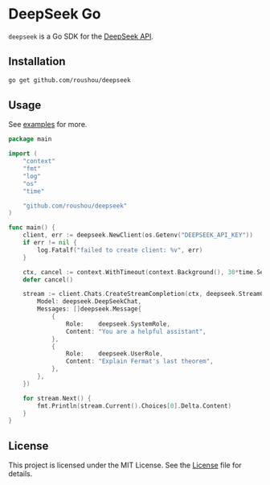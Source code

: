 # DeepSeek Go

`deepseek` is a Go SDK for the [DeepSeek API](https://api-docs.deepseek.com/).

## Installation

```bash
go get github.com/roushou/deepseek
```

## Usage

See [examples](./examples) for more.

```go
package main

import (
	"context"
	"fmt"
	"log"
	"os"
	"time"

	"github.com/roushou/deepseek"
)

func main() {
	client, err := deepseek.NewClient(os.Getenv("DEEPSEEK_API_KEY"))
	if err != nil {
		log.Fatalf("failed to create client: %v", err)
	}

	ctx, cancel := context.WithTimeout(context.Background(), 30*time.Second)
	defer cancel()

	stream := client.Chats.CreateStreamCompletion(ctx, deepseek.StreamCompletionArgs{
		Model: deepseek.DeepSeekChat,
		Messages: []deepseek.Message{
			{
				Role:    deepseek.SystemRole,
				Content: "You are a helpful assistant",
			},
			{
				Role:    deepseek.UserRole,
				Content: "Explain Fermat's last theorem",
			},
		},
	})

	for stream.Next() {
		fmt.Println(stream.Current().Choices[0].Delta.Content)
	}
}
```

## License

This project is licensed under the MIT License. See the [License](./LICENSE) file for details.
